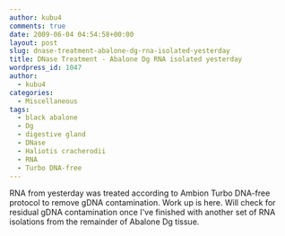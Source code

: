 ```yaml
---
author: kubu4
comments: true
date: 2009-06-04 04:54:58+00:00
layout: post
slug: dnase-treatment-abalone-dg-rna-isolated-yesterday
title: DNase Treatment - Abalone Dg RNA isolated yesterday
wordpress_id: 1047
author:
  - kubu4
categories:
  - Miscellaneous
tags:
  - black abalone
  - Dg
  - digestive gland
  - DNase
  - Haliotis cracherodii
  - RNA
  - Turbo DNA-free
---
```


RNA from yesterday was treated according to Ambion Turbo DNA-free protocol to remove gDNA contamination. Work up is here. Will check for residual gDNA contamination once I've finished with another set of RNA isolations from the remainder of Abalone Dg tissue.
